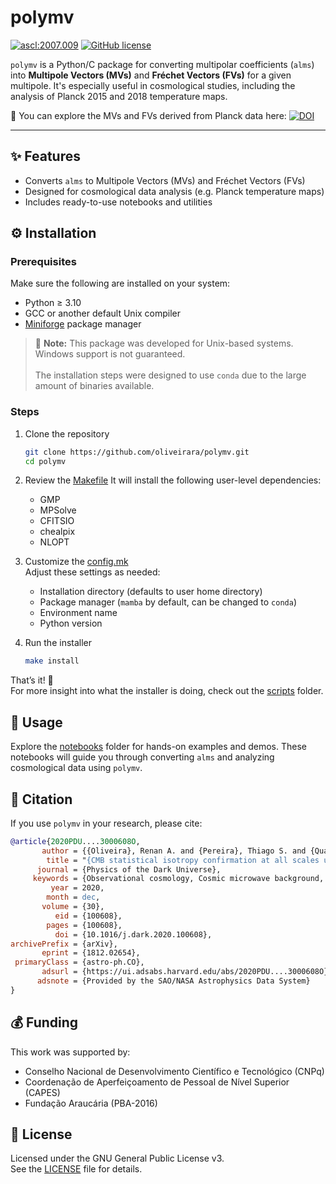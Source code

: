 # polymv

<a href="http://ascl.net/2007.009"><img src="https://img.shields.io/badge/ascl-2007.009-blue.svg?colorB=262255" alt="ascl:2007.009" /></a> [![GitHub license](https://img.shields.io/github/license/oliveirara/polymv)](https://github.com/oliveirara/polymv/blob/master/LICENSE)

`polymv` is a Python/C package for converting multipolar coefficients (`alms`) into **Multipole Vectors (MVs)** and **Fréchet Vectors (FVs)** for a given multipole. It's especially useful in cosmological studies, including the analysis of Planck 2015 and 2018 temperature maps.

🔭 You can explore the MVs and FVs derived from Planck data here: [![DOI](https://zenodo.org/badge/DOI/10.5281/zenodo.3866410.svg)](https://doi.org/10.5281/zenodo.3866410)

---

## ✨ Features

- Converts `alms` to Multipole Vectors (MVs) and Fréchet Vectors (FVs)
- Designed for cosmological data analysis (e.g. Planck temperature maps)
- Includes ready-to-use notebooks and utilities

## ⚙️ Installation

### Prerequisites

Make sure the following are installed on your system:

- Python ≥ 3.10
- GCC or another default Unix compiler
- [Miniforge](https://github.com/conda-forge/miniforge) package manager

> 🛑 **Note:** This package was developed for Unix-based systems. Windows support is not guaranteed. \
> \
> The installation steps were designed to use `conda` due to the large amount of binaries available.

### Steps

1. Clone the repository
   ```bash
   git clone https://github.com/oliveirara/polymv.git
   cd polymv
   ```

2. Review the [Makefile](./Makefile)
   It will install the following user-level dependencies:
   - GMP
   - MPSolve
   - CFITSIO
   - chealpix
   - NLOPT

3. Customize the [config.mk](./config.mk)  
   Adjust these settings as needed:
   - Installation directory (defaults to user home directory)
   - Package manager (`mamba` by default, can be changed to `conda`)
   - Environment name
   - Python version

4. Run the installer
   ```bash
   make install
   ```

That’s it! 🎉  
For more insight into what the installer is doing, check out the [scripts](./scripts/) folder.

## 🧪 Usage

Explore the [notebooks](./notebooks/) folder for hands-on examples and demos. These notebooks will guide you through converting `alms` and analyzing cosmological data using `polymv`.

## 📝 Citation

If you use `polymv` in your research, please cite:

```bibtex
@article{2020PDU....3000608O,
       author = {{Oliveira}, Renan A. and {Pereira}, Thiago S. and {Quartin}, Miguel},
        title = "{CMB statistical isotropy confirmation at all scales using multipole vectors}",
      journal = {Physics of the Dark Universe},
     keywords = {Observational cosmology, Cosmic microwave background, Statistical isotropy, Multipole vectors, Astrophysics - Cosmology and Nongalactic Astrophysics, Astrophysics - Instrumentation and Methods for Astrophysics, General Relativity and Quantum Cosmology},
         year = 2020,
        month = dec,
       volume = {30},
          eid = {100608},
        pages = {100608},
          doi = {10.1016/j.dark.2020.100608},
archivePrefix = {arXiv},
       eprint = {1812.02654},
 primaryClass = {astro-ph.CO},
       adsurl = {https://ui.adsabs.harvard.edu/abs/2020PDU....3000608O},
      adsnote = {Provided by the SAO/NASA Astrophysics Data System}
}
```

## 💰 Funding

This work was supported by:

- Conselho Nacional de Desenvolvimento Científico e Tecnológico (CNPq)  
- Coordenação de Aperfeiçoamento de Pessoal de Nível Superior (CAPES)  
- Fundação Araucária (PBA-2016)

## 📄 License

Licensed under the GNU General Public License v3.  
See the [LICENSE](./LICENSE) file for details.
